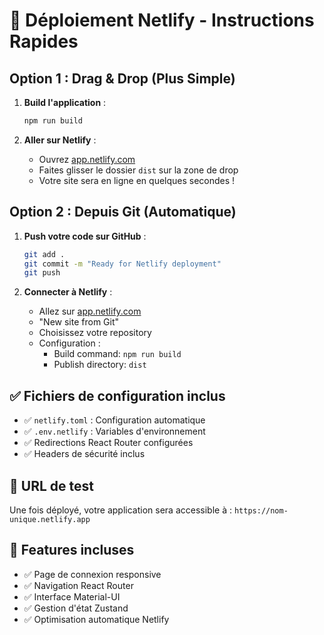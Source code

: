 # 🚀 Déploiement Netlify - Instructions Rapides

## Option 1 : Drag & Drop (Plus Simple)

1. **Build l'application** :
   ```bash
   npm run build
   ```

2. **Aller sur Netlify** :
   - Ouvrez [app.netlify.com](https://app.netlify.com)
   - Faites glisser le dossier `dist` sur la zone de drop
   - Votre site sera en ligne en quelques secondes !

## Option 2 : Depuis Git (Automatique)

1. **Push votre code sur GitHub** :
   ```bash
   git add .
   git commit -m "Ready for Netlify deployment"
   git push
   ```

2. **Connecter à Netlify** :
   - Allez sur [app.netlify.com](https://app.netlify.com)
   - "New site from Git"
   - Choisissez votre repository
   - Configuration :
     - Build command: `npm run build`
     - Publish directory: `dist`

## ✅ Fichiers de configuration inclus

- ✅ `netlify.toml` : Configuration automatique
- ✅ `.env.netlify` : Variables d'environnement
- ✅ Redirections React Router configurées
- ✅ Headers de sécurité inclus

## 🎯 URL de test

Une fois déployé, votre application sera accessible à :
`https://nom-unique.netlify.app`

## 📱 Features incluses

- ✅ Page de connexion responsive
- ✅ Navigation React Router
- ✅ Interface Material-UI
- ✅ Gestion d'état Zustand
- ✅ Optimisation automatique Netlify

